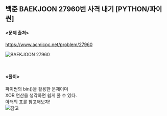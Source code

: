 ## 백준 BAEKJOON 27960번 사격 내기 [PYTHON/파이썬]

#### <문제 출처><br>
https://www.acmicpc.net/problem/27960

![BAEKJOON 27960](https://blog.kakaocdn.net/dn/bxBdyl/btsf0Q9BqTz/DVVkavu8vkEvRtKVoEtwKk/img.png)

<br>

#### <풀이><br>

파이썬의 bin()을 활용한 문제이며  
XOR 연산을 생각하면 쉽게 풀 수 있다.  
아래의 표를 참고해보자!  
![참고](https://blog.kakaocdn.net/dn/J4q2u/btsf3ftQhgE/9mjeig9Qfwijx5G5uXIIbK/img.png)